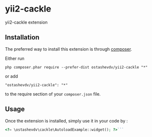 yii2-cackle
===========
yii2-cackle extension 

Installation
------------

The preferred way to install this extension is through [composer](http://getcomposer.org/download/).

Either run

```
php composer.phar require --prefer-dist ostashevdv/yii2-cackle "*"
```

or add

```
"ostashevdv/yii2-cackle": "*"
```

to the require section of your `composer.json` file.


Usage
-----

Once the extension is installed, simply use it in your code by  :

```php
<?= \ostashevdv\cackle\AutoloadExample::widget(); ?>```